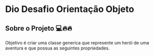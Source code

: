 
# Dio Desafio Orientação Objeto 




## Sobre o Projeto 💻🔥🔥
Objetivo é criar  uma classe generica que represente um herói de uma aventura e que possua as seguintes propriedades. 
